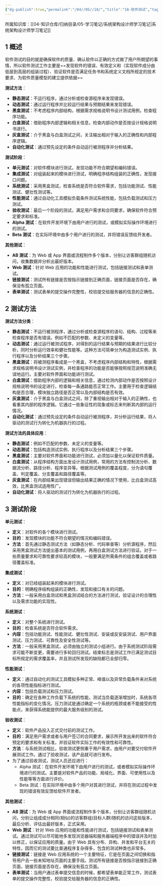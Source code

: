 ```yaml
---
{"dg-publish":true,"permalink":"/04//05//18/","title":"18-软件测试","tags":["软考","系统架构设计师"]}
---
```



所属知识库：[[04-知识仓库/归纳目录/05-学习笔记/系统架构设计师学习笔记\|系统架构设计师学习笔记]]

## 1 概述

软件测试的目的就是确保软件的质量、确认软件以正确的方式做了用户所期望的事情，所以软件测试工作主要是==发现软件的错误、有效定义和（实现软件成分由低层到高层的组装过程）、验证软件是否满足任务书和系统定义文档所规定的技术要求、为软件质量模型的建立提供依据==

**测试方法**：
- **静态测试**：不运行程序，通过分析或检查源程序来发现错误。
- **动态测试**：通过运行程序并比较运行结果与预期结果来发现错误。
- **黑盒测试**：不考虑程序内部结构，根据需求规格说明书设计测试用例，检查程序功能。
- **白盒测试**：借助程序内部逻辑和相关信息，检查内部动作是否按设计规格说明书进行。
- **灰盒测试**：介于黑盒与白盒测试之间，关注输出相对于输入的正确性和内部程序逻辑。
- **自动化测试**：通过预先设定的条件自动运行被测程序并分析结果。

**测试阶段**：
- **单元测试**：对软件模块进行测试，发现功能不符合期望和编码错误。
- **集成测试**：对组装起来的模块进行测试，明确程序结构组装的正确性，发现接口问题。
- **系统测试**：采用黑盒测试，检查系统是否符合软件需求，包括功能测试、性能测试、健壮性测试等。
- **性能测试**：通过自动化工具模拟负载条件测试系统性能，包括负载测试和压力测试。
- **验收测试**：最后一个阶段的测试，满足用户需求和合同要求，确保软件符合预定要求和标准。
- **Alpha 测试**：在软件开发环境下由用户进行的测试，或模拟实际操作环境进行的测试。
- **Beta 测试**：在实际环境中由多个用户进行的测试，并将错误反馈给开发者。

**其他测试**：
- **AB 测试**：为 Web 或 App 界面或流程制作多个版本，分别让访客群组随机访问，收集数据并分析出最好版本。
- **Web 测试**：针对 Web 应用的功能和性能进行测试，包括链接测试和表单测试。
- **链接测试**：测试所有链接是否按指示链接到正确页面，链接页面是否存在，确保没有孤立页面。
- **表单测试**：测试表单的提交操作完整性，校验提交给服务器的信息的正确性。

## 2 测试方法

**测试方法分类**：
- **静态测试**：不运行被测程序，通过分析或检查源程序的语句、结构、过程等来检查程序是否有错误。例如不匹配的参数、未定义的变量等。
- **动态测试**：通过运行被测试程序，对得到的运行结果与预期的结果进行比较分析，同时分析运行效率和健壮性能等。这种方法可简单分为构造测试实例、执行程序以及分析结果三个步骤。
- **黑盒测试**：将被测程序看成是一个黑盒，不考虑程序内部结构和特性，根据需求规格说明书设计测试实例，并检查程序的功能是否能够按照规范说明准确无误地运行。主要对软件界面和功能进行测试。
- **白盒测试**：借助程序内部的逻辑和相关信息，通过检测内部动作是否按照设计规格说明书的设定进行，检查每一条通路能否正常工作。主要用于检查逻辑结构是否合理，模块独立路径是否正常以及内部结构是否有效。
- **灰盒测试**：介于黑盒与白盒测试之间，除了重视输出相对于输入的正确性，也看重其内部的程序逻辑。它通过一些象征性的现象或标志来判断其内部的运行情况。
- **自动化测试**：通过预先设定的条件自动运行被测程序，并分析运行结果，将人驱动的测试行为转化为机器执行的过程。

**测试方法的具体应用**：
- **静态测试**：例如不匹配的参数、未定义的变量等。
- **动态测试**：包括构造测试实例、执行程序以及分析结果三个步骤。
- **黑盒测试**：主要对软件界面和功能进行测试，必须加以量化以保证软件质量。
- **白盒测试**：从程序结构方面出发设计测试用例，常用的方法有控制流分析、数据流分析、路径分析、程序变异等。根据测试用例的覆盖程度，分为语句覆盖、判定覆盖、分支覆盖和路径覆盖等。
- **灰盒测试**：在内部结果出现错误但输出结果正确的情况下使用，比白盒测试高效，比黑盒测试适用性广。
- **自动化测试**：将人驱动的测试行为转化为机器执行的过程。

## 3 测试阶段

**单元测试**：
- **定义**：对软件的各个模块进行测试。
- **目的**：发现模块的功能不符合期望的情况和编码错误。
- **方法**：首先通过静态测试方法（如静态分析、代码审查等）分析源程序，然后采用黑盒测试方法提出基本的测试用例，再用白盒测试方法进行验证。对于一些质量要求和可靠性要求较高的模块，一般要满足所需条件的组合覆盖或者路径覆盖标准。

**集成测试**：
- **定义**：对已经组装起来的模块进行测试。
- **目的**：明确程序结构组装的正确性，发现和接口有关的问题。
- **方法**：一般采用白盒测试和黑盒测试结合的方法进行测试，验证设计的合理性以及需求功能的实现性。

**系统测试**：
- **定义**：对整个系统进行测试。
- **目的**：检查系统是否符合软件需求。
- **内容**：包括功能测试、性能测试、健壮性测试、安装或反安装测试、用户界面测试、压力测试、可靠性及安全性测试等。
- **方法**：一般采用黑盒测试，必须由独立的测试小组进行。由于系统测试阶段需求可能不断变更，需要进行多轮回归测试。结束标志是测试工作已满足测试目标所规定的需求覆盖率，并且测试所发现的缺陷都已全部归零。

**性能测试**：
- **定义**：通过自动化的测试工具模拟多种正常、峰值以及异常负载条件来对系统的各项性能指标进行测试。
- **内容**：包括负载测试和压力测试。
- **目的**：确定在各种工作负载下系统的性能，测试当负载逐渐增加时，系统各项性能指标的变化情况。压力测试是通过确定一个系统的瓶颈或者不能接受的性能点，来获得系统能提供的最大服务级别的测试。

**验收测试**：
- **定义**：软件产品投入正式交付前的测试工作。
- **目的**：满足用户需求或者与用户签订的合同要求，展示所开发出来的软件符合预定的要求和有关标准，并验证软件实际工作的有效性和可靠性。
- **方法**：与系统测试相比，验收测试更侧重于用户需求，由用户对要交付软件开展测试工作。通过了验收测试，该产品就可进行发布。
- 为了通过验收测试，测试人员还应进行：
	- Alpha 测试：在软件开发环境下由用户进行的测试，或者模拟实际操作环境进行的测试。主要是对软件产品的功能、局域化、界面、可使用性以及性能等等方面进行评价。
	- Beta 测试：在实际环境中由多个用户对其进行测试，并将在测试过程中发现的错误有效反馈给软件开发者。

**其他测试**：
- **AB 测试**：为 Web 或 App 界面或流程制作多个版本，分别让访客群组随机访问，分别让组成成分相同(相似)的访客群组(目标人群)随机的访问这些版本，最后分析、评估出最好版本，正式采用。
- **Web 测试**：针对 Web 应用的功能和性能进行测试，包括链接测试和表单测试。通过测试可以尽可能地多发现浏览器端和服务器端程序中的错误并及时加以修正，以保证应用的质量。由于 Web 具有分布、异构、并发和平台无关的特性，因而它的测试要比普通程序复杂得多，包含的测试种类也非常多。
- **链接测试**：链接是 Web 应用系统的一个主要特征，它是在页面之间切换和指导用户去一些未知地址页面的主要手段。测试所有链接是否按指示链接到正确页面，链接页面是否存在，确保没有孤立页面。
- **表单测试**：当用户通过表单提交信息的时候，都希望表单能正常工作，测试表单的提交操作完整性，校验提交给服务器的信息的正确性。
